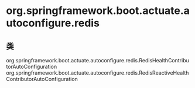 # org.springframework.boot.actuate.autoconfigure.redis

## 类

org.springframework.boot.actuate.autoconfigure.redis.RedisHealthContributorAutoConfiguration
org.springframework.boot.actuate.autoconfigure.redis.RedisReactiveHealthContributorAutoConfiguration




